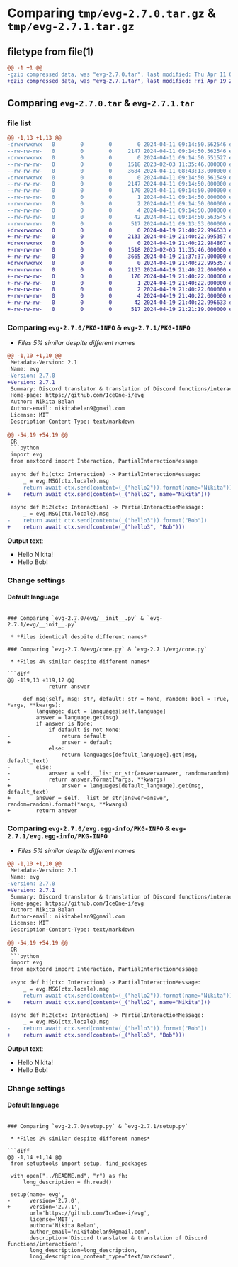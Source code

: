 # Comparing `tmp/evg-2.7.0.tar.gz` & `tmp/evg-2.7.1.tar.gz`

## filetype from file(1)

```diff
@@ -1 +1 @@
-gzip compressed data, was "evg-2.7.0.tar", last modified: Thu Apr 11 09:14:50 2024, max compression
+gzip compressed data, was "evg-2.7.1.tar", last modified: Fri Apr 19 21:40:22 2024, max compression
```

## Comparing `evg-2.7.0.tar` & `evg-2.7.1.tar`

### file list

```diff
@@ -1,13 +1,13 @@
-drwxrwxrwx   0        0        0        0 2024-04-11 09:14:50.562546 evg-2.7.0/
--rw-rw-rw-   0        0        0     2147 2024-04-11 09:14:50.562546 evg-2.7.0/PKG-INFO
-drwxrwxrwx   0        0        0        0 2024-04-11 09:14:50.551527 evg-2.7.0/evg/
--rw-rw-rw-   0        0        0     1518 2023-02-03 11:35:46.000000 evg-2.7.0/evg/__init__.py
--rw-rw-rw-   0        0        0     3684 2024-04-11 08:43:13.000000 evg-2.7.0/evg/core.py
-drwxrwxrwx   0        0        0        0 2024-04-11 09:14:50.561549 evg-2.7.0/evg.egg-info/
--rw-rw-rw-   0        0        0     2147 2024-04-11 09:14:50.000000 evg-2.7.0/evg.egg-info/PKG-INFO
--rw-rw-rw-   0        0        0      170 2024-04-11 09:14:50.000000 evg-2.7.0/evg.egg-info/SOURCES.txt
--rw-rw-rw-   0        0        0        1 2024-04-11 09:14:50.000000 evg-2.7.0/evg.egg-info/dependency_links.txt
--rw-rw-rw-   0        0        0        2 2024-04-11 09:14:50.000000 evg-2.7.0/evg.egg-info/not-zip-safe
--rw-rw-rw-   0        0        0        4 2024-04-11 09:14:50.000000 evg-2.7.0/evg.egg-info/top_level.txt
--rw-rw-rw-   0        0        0       42 2024-04-11 09:14:50.563545 evg-2.7.0/setup.cfg
--rw-rw-rw-   0        0        0      517 2024-04-11 09:13:53.000000 evg-2.7.0/setup.py
+drwxrwxrwx   0        0        0        0 2024-04-19 21:40:22.996633 evg-2.7.1/
+-rw-rw-rw-   0        0        0     2133 2024-04-19 21:40:22.995357 evg-2.7.1/PKG-INFO
+drwxrwxrwx   0        0        0        0 2024-04-19 21:40:22.984867 evg-2.7.1/evg/
+-rw-rw-rw-   0        0        0     1518 2023-02-03 11:35:46.000000 evg-2.7.1/evg/__init__.py
+-rw-rw-rw-   0        0        0     3665 2024-04-19 21:37:37.000000 evg-2.7.1/evg/core.py
+drwxrwxrwx   0        0        0        0 2024-04-19 21:40:22.995357 evg-2.7.1/evg.egg-info/
+-rw-rw-rw-   0        0        0     2133 2024-04-19 21:40:22.000000 evg-2.7.1/evg.egg-info/PKG-INFO
+-rw-rw-rw-   0        0        0      170 2024-04-19 21:40:22.000000 evg-2.7.1/evg.egg-info/SOURCES.txt
+-rw-rw-rw-   0        0        0        1 2024-04-19 21:40:22.000000 evg-2.7.1/evg.egg-info/dependency_links.txt
+-rw-rw-rw-   0        0        0        2 2024-04-19 21:40:22.000000 evg-2.7.1/evg.egg-info/not-zip-safe
+-rw-rw-rw-   0        0        0        4 2024-04-19 21:40:22.000000 evg-2.7.1/evg.egg-info/top_level.txt
+-rw-rw-rw-   0        0        0       42 2024-04-19 21:40:22.996633 evg-2.7.1/setup.cfg
+-rw-rw-rw-   0        0        0      517 2024-04-19 21:21:19.000000 evg-2.7.1/setup.py
```

### Comparing `evg-2.7.0/PKG-INFO` & `evg-2.7.1/PKG-INFO`

 * *Files 5% similar despite different names*

```diff
@@ -1,10 +1,10 @@
 Metadata-Version: 2.1
 Name: evg
-Version: 2.7.0
+Version: 2.7.1
 Summary: Discord translator & translation of Discord functions/interactions
 Home-page: https://github.com/IceOne-i/evg
 Author: Nikita Belan
 Author-email: nikitabelan9@gmail.com
 License: MIT
 Description-Content-Type: text/markdown
 
@@ -54,19 +54,19 @@
 OR
 ```python
 import evg
 from nextcord import Interaction, PartialInteractionMessage
 
 async def hi(ctx: Interaction) -> PartialInteractionMessage:
     _ = evg.MSG(ctx.locale).msg
-    return await ctx.send(content=(_("hello2")).format(name="Nikita"))
+    return await ctx.send(content=(_("hello2", name="Nikita")))
 
 async def hi2(ctx: Interaction) -> PartialInteractionMessage:
     _ = evg.MSG(ctx.locale).msg
-    return await ctx.send(content=(_("hello3")).format("Bob"))
+    return await ctx.send(content=(_("hello3", "Bob")))
 ```
 <b>Output text</b>: 
 * Hello Nikita!
 * Hello Bob!
 
 ### Change settings
 #### Default language
```

### Comparing `evg-2.7.0/evg/__init__.py` & `evg-2.7.1/evg/__init__.py`

 * *Files identical despite different names*

### Comparing `evg-2.7.0/evg/core.py` & `evg-2.7.1/evg/core.py`

 * *Files 4% similar despite different names*

```diff
@@ -119,13 +119,12 @@
             return answer
 
     def msg(self, msg: str, default: str = None, random: bool = True, *args, **kwargs):
         language: dict = languages[self.language]
         answer = language.get(msg)
         if answer is None:
             if default is not None:
-                return default
+                answer = default
             else:
-                return languages[default_language].get(msg, default_text)
-        else:
-            answer = self.__list_or_str(answer=answer, random=random)
-            return answer.format(*args, **kwargs)
+                answer = languages[default_language].get(msg, default_text)
+        answer = self.__list_or_str(answer=answer, random=random).format(*args, **kwargs)
+        return answer
```

### Comparing `evg-2.7.0/evg.egg-info/PKG-INFO` & `evg-2.7.1/evg.egg-info/PKG-INFO`

 * *Files 5% similar despite different names*

```diff
@@ -1,10 +1,10 @@
 Metadata-Version: 2.1
 Name: evg
-Version: 2.7.0
+Version: 2.7.1
 Summary: Discord translator & translation of Discord functions/interactions
 Home-page: https://github.com/IceOne-i/evg
 Author: Nikita Belan
 Author-email: nikitabelan9@gmail.com
 License: MIT
 Description-Content-Type: text/markdown
 
@@ -54,19 +54,19 @@
 OR
 ```python
 import evg
 from nextcord import Interaction, PartialInteractionMessage
 
 async def hi(ctx: Interaction) -> PartialInteractionMessage:
     _ = evg.MSG(ctx.locale).msg
-    return await ctx.send(content=(_("hello2")).format(name="Nikita"))
+    return await ctx.send(content=(_("hello2", name="Nikita")))
 
 async def hi2(ctx: Interaction) -> PartialInteractionMessage:
     _ = evg.MSG(ctx.locale).msg
-    return await ctx.send(content=(_("hello3")).format("Bob"))
+    return await ctx.send(content=(_("hello3", "Bob")))
 ```
 <b>Output text</b>: 
 * Hello Nikita!
 * Hello Bob!
 
 ### Change settings
 #### Default language
```

### Comparing `evg-2.7.0/setup.py` & `evg-2.7.1/setup.py`

 * *Files 2% similar despite different names*

```diff
@@ -1,14 +1,14 @@
 from setuptools import setup, find_packages
 
 with open("../README.md", "r") as fh:
     long_description = fh.read()
 
 setup(name='evg',
-      version='2.7.0',
+      version='2.7.1',
       url='https://github.com/IceOne-i/evg',
       license='MIT',
       author='Nikita Belan',
       author_email='nikitabelan9@gmail.com',
       description='Discord translator & translation of Discord functions/interactions',
       long_description=long_description,
       long_description_content_type="text/markdown",
```

